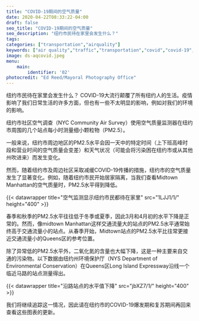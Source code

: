 ```yaml
---
title: "COVID-19期间的空气质量"
date: 2020-04-22T08:33:22-04:00
draft: false
seo_title: "COVID-19期间的空气质量"
seo_description: "纽约市民待在家里会发生什么？"
tags: 
categories: ["transportation","airquality"]
keywords: ["air quality","traffic","transportation","covid","covid-19","coronavirus","air pollution", "lungs","breathing"]
image: ds-aqcovid.jpeg
menu:
    main:
        identifier: '02'
photocredit: "Ed Reed/Mayoral Photography Office"
---
```


纽约市民待在家里会发生什么？ COVID-19大流行颠覆了所有纽约人的生活。疫情影响了我们日常生活的许多方面，但也有一些不太明显的影响，例如对我们的环境的影响。

纽约市社区空气调查（NYC Community Air Survey）使用空气质量监测器在纽约市周围的几个站点每小时测量细小颗粒物（PM2.5）。

一般来说，纽约市周边地区的PM2.5水平会因一天中的特定时间（上下班高峰时段和营业时间的空气质量会变差）和天气状况（可能会将污染困在纽约市或从其他州吹进来）而发生变化。

然而，随着纽约市及周边社区采取减缓COVID-19传播的措施，纽约市的空气质量发生了显著变化。例如，随着纽约市民开始居家隔离，当我们查看Midtown Manhattan的空气质量时，PM2.5水平得到降低。

{{< datawrapper title="空气监测显示纽约市民都待在家里" src="1LJJ1/1/" height="400" >}}

春季和秋季的PM2.5水平往往低于冬季或夏季，因此3月和4月初的水平下降是正常的。然而，像midtown Manhattan这样交通流量大的站点的PM2.5水平通常始终高于交通流量小的站点。从春季开始，Midtown站点的PM2.5水平比往常更接近交通流量小的Queens区的参考位置。

除了异常低的PM2.5水平外，二氧化氮的含量也大幅下降，这是一种主要来自交通的污染物。以下数据由纽约州环境保护厅（NYS Department of Environmental Conservation）在Queens区Long Island Expressway沿线一个临近马路的站点测量得出。

{{< datawrapper title="沿路站点的水平值下降" src="jbXZ7/1/" height="400" >}}

我们将继续追踪这一情况，因此请在纽约市的COVID-19爆发期和复苏期间再回来查看这些图表的更新。
